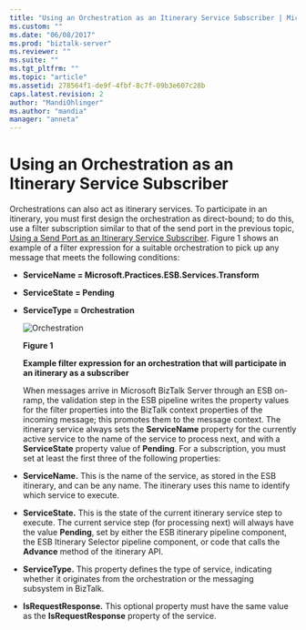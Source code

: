 ```yaml
---
title: "Using an Orchestration as an Itinerary Service Subscriber | Microsoft Docs"
ms.custom: ""
ms.date: "06/08/2017"
ms.prod: "biztalk-server"
ms.reviewer: ""
ms.suite: ""
ms.tgt_pltfrm: ""
ms.topic: "article"
ms.assetid: 278564f1-de9f-4fbf-8c7f-09b3e607c28b
caps.latest.revision: 2
author: "MandiOhlinger"
ms.author: "mandia"
manager: "anneta"
---
```

# Using an Orchestration as an Itinerary Service Subscriber
Orchestrations can also act as itinerary services. To participate in an itinerary, you must first design the orchestration as direct-bound; to do this, use a filter subscription similar to that of the send port in the previous topic, [Using a Send Port as an Itinerary Service Subscriber](../esb-toolkit/using-a-send-port-as-an-itinerary-service-subscriber.md). Figure 1 shows an example of a filter expression for a suitable orchestration to pick up any message that meets the following conditions:  

- **ServiceName = Microsoft.Practices.ESB.Services.Transform**  

- **ServiceState = Pending**  

- **ServiceType = Orchestration**  

  ![Orchestration](../esb-toolkit/media/ch4-orchestration.jpg "Ch4-Orchestration")  

  **Figure 1**  

  **Example filter expression for an orchestration that will participate in an itinerary as a subscriber**  

  When messages arrive in Microsoft BizTalk Server through an ESB on-ramp, the validation step in the ESB pipeline writes the property values for the filter properties into the BizTalk context properties of the incoming message; this promotes them to the message context. The itinerary service always sets the **ServiceName** property for the currently active service to the name of the service to process next, and with a **ServiceState** property value of **Pending**. For a subscription, you must set at least the first three of the following properties:  

- **ServiceName.** This is the name of the service, as stored in the ESB itinerary, and can be any name. The itinerary uses this name to identify which service to execute.  

- **ServiceState.** This is the state of the current itinerary service step to execute. The current service step (for processing next) will always have the value **Pending**, set by either the ESB itinerary pipeline component, the ESB Itinerary Selector pipeline component, or code that calls the **Advance** method of the itinerary API.  

- **ServiceType.** This property defines the type of service, indicating whether it originates from the orchestration or the messaging subsystem in BizTalk.  

- **IsRequestResponse.** This optional property must have the same value as the **IsRequestResponse** property of the service.
